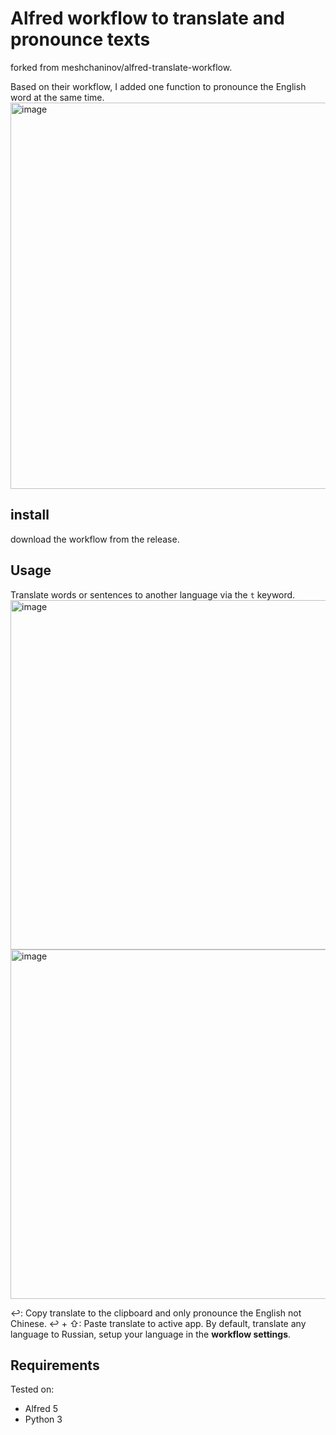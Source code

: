 # Alfred workflow to translate and pronounce texts
forked from meshchaninov/alfred-translate-workflow.

Based on their workflow, I added one function to pronounce the English word at the same time.
<img width="618" alt="image" src="https://github.com/user-attachments/assets/52c2ac57-ed5a-4071-b4b4-9ed016b4a6be">

## install
download the workflow from the release. 

## Usage
Translate words or sentences to another language via the `t` keyword.
<img width="559" alt="image" src="https://github.com/user-attachments/assets/997db8da-c183-4778-bf90-6facb93438f5">
<img width="559" alt="image" src="https://github.com/user-attachments/assets/3e7c92f1-638e-43b5-b7fe-62ad0730d326">


↩: Copy translate to the clipboard and only pronounce the English not Chinese. 
↩ + ⇧: Paste translate to active app.
By default, translate any language to Russian, setup your language in the **workflow settings**.
## Requirements
Tested on:
- Alfred 5
- Python 3



